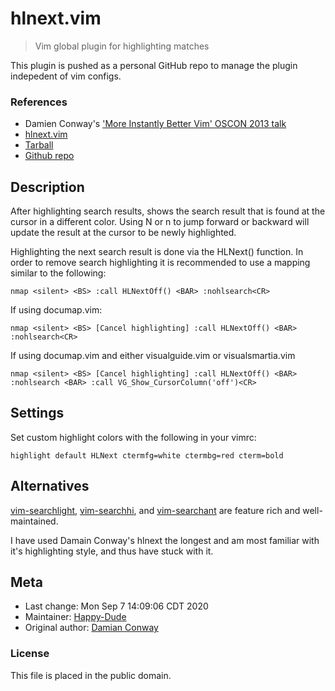 # hlnext.vim

> Vim global plugin for highlighting matches

This plugin is pushed as a personal GitHub repo to manage the plugin indepedent of vim configs.

### References
* Damien Conway's ['More Instantly Better Vim' OSCON 2013 talk](https://www.youtube.com/watch?v=aHm36-na4-4)
* [hlnext.vim](https://github.com/thoughtstream/Damian-Conway-s-Vim-Setup/blob/master/plugin/hlnext.vim)
* [Tarball](http://is.gd/IBV2013)
* [Github repo](https://github.com/thoughtstream/Damian-Conway-s-Vim-Setup)

## Description

After highlighting search results, shows the search result
that is found at the cursor in a different color.  Using N or n
to jump forward or backward will update the result at the
cursor to be newly highlighted.

Highlighting the next search result is done via the HLNext()
function.  In order to remove search highlighting it is
recommended to use a mapping similar to the following:

```vim
nmap <silent> <BS> :call HLNextOff() <BAR> :nohlsearch<CR>
```

If using documap.vim:

```vim
nmap <silent> <BS> [Cancel highlighting] :call HLNextOff() <BAR> :nohlsearch<CR>
```

If using documap.vim and either visualguide.vim or visualsmartia.vim

```vim
nmap <silent> <BS> [Cancel highlighting] :call HLNextOff() <BAR> :nohlsearch <BAR> :call VG_Show_CursorColumn('off')<CR>
```

## Settings

Set custom highlight colors with the following in your vimrc:

```vim
highlight default HLNext ctermfg=white ctermbg=red cterm=bold
```

## Alternatives

[vim-searchlight](https://github.com/PeterRincker/vim-searchlight/), [vim-searchhi](https://github.com/qxxxb/vim-searchhi), and [vim-searchant](https://github.com/timakro/vim-searchant) are feature rich and well-maintained.

I have used Damain Conway's hlnext the longest and am most familiar with it's highlighting style, and thus have stuck with it.

## Meta

* Last change:      Mon Sep  7 14:09:06 CDT 2020
* Maintainer:       [Happy-Dude](https://github.com/happy-dude)
* Original author:  [Damian Conway](https://github.com/thoughtstream)

### License

This file is placed in the public domain.

